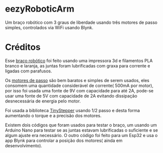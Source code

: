 # eezyRoboticArm
Um braço robótico com 3 graus de liberdade usando três motores de passo simples, controlados via WiFi usando Blynk.

# Créditos
Esse [braço robótico](https://www.thingiverse.com/thing:2838859) foi feito usando uma impressora 3d e filamentos PLA branco e laranja, as juntas foram lubrificadas com graxa para corrente e ligadas com parafusos.

Os [motores de passo](https://www.google.com/search?q=28byj-48&rlz=1C1CHZL_pt-BRBR752BR752&sxsrf=ALeKk02jGt79GIGxNbMXJ6-rKToEl2Rurw%3A1619569600855&ei=wKuIYK_UM4mz5OUP4OOOgAc&oq=28byj-48&gs_lcp=Cgdnd3Mtd2l6EAMyBAgjECcyBAgjECcyBggjECcQEzICCAAyAggAMgIIADICCAAyBQgAEMsBMgIIADICCAA6BwgjELADECc6BwgAEEcQsAM6BwgAELADEENQhAtYiQxgpw1oAXACeACAAYABiAHmApIBAzAuM5gBAKABAaoBB2d3cy13aXrIAQrAAQE&sclient=gws-wiz&ved=0ahUKEwivtP311p_wAhWJGbkGHeCxA3AQ4dUDCA4&uact=5) são bem baratos e simples de serem usados, eles consomem uma quantidade considerável de corrente( 500mA por motor), por isso foi usada uma fonte de 9V com capacidade para até 2A, pode-se usar uma fonte de 5V com capacidade de 2A evitando dissipação desnecessária de energia pelo motor.

Foi usada a biblioteca [TinyStepper](https://github.com/jasonacox/TinyStepper) usando 1/2 passo e desta forma aumentando o torque e a precisão dos motores. 

Existem dois códigos que foram usados para testar o braço, um usando um Arduino Nano para testar se as juntas estavam lubrificadas o suficiente e se algum ajuste era necessário. O outro código foi feito para um Esp32 e usa o app Blynk para controlar a posição dos motores( ainda em desenvolvimento).
